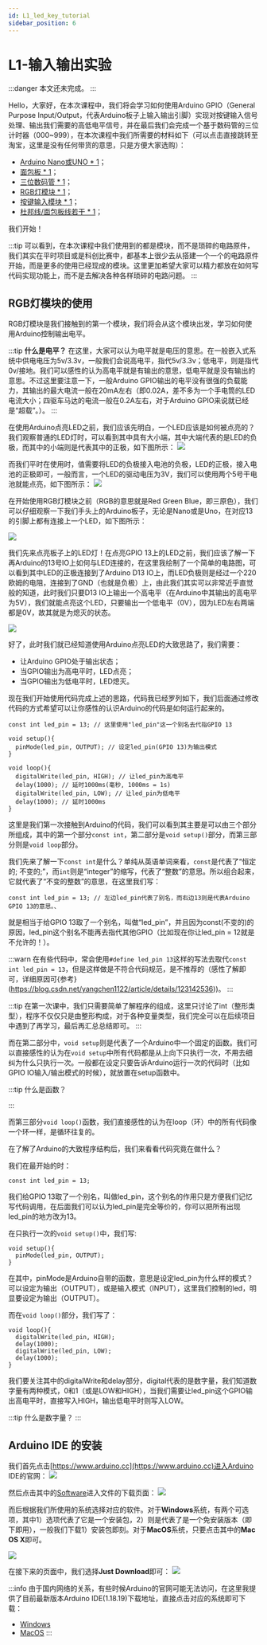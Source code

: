 ```yaml
---
id: L1_led_key_tutorial
sidebar_position: 6
---
```


# L1-输入输出实验

<!-- 标识符 -->
:::danger
本文还未完成。
:::

Hello，大家好，在本次课程中，我们将会学习如何使用Arduino GPIO（General Purpose Input/Output，代表Arduino板子上输入输出引脚）实现对按键输入信号处理、输出我们需要的高低电平信号，并在最后我们会完成一个基于数码管的三位计时器（000~999），在本次课程中我们所需要的材料如下（可以点击直接跳转至淘宝，这里是没有任何带货的意思，只是方便大家选购）：

- [Arduino Nano或UNO * 1](https://item.taobao.com/item.htm?id=677378335092)；
- [面包板 * 1](https://item.taobao.com/item.htm?id=522572405070)；
- [三位数码管 * 1](https://item.taobao.com/item.htm?id=617218844322)；
- [RGB灯模块 * 1](https://item.taobao.com/item.htm?id=585201123177)；
- [按键输入模块 * 1](https://item.taobao.com/item.htm?id=564674095028)；
- [杜邦线/面包板线若干 * 1](https://item.taobao.com/item.htm?id=522572825997)；

我们开始！

:::tip
可以看到，在本次课程中我们使用到的都是模块，而不是琐碎的电路原件，我们其实在平时项目或是科创比赛中，都基本上很少去从搭建一个一个的电路原件开始，而是更多的使用已经现成的模块。这里更加希望大家可以精力都放在如何写代码实现功能上，而不是去解决各种各样琐碎的电路问题。
:::

## RGB灯模块的使用

RGB灯模块是我们接触到的第一个模块，我们将会从这个模块出发，学习如何使用Arduino控制输出电平。

:::tip
**什么是电平？**
在这里，大家可以认为电平就是电压的意思。在一般嵌入式系统中供电电压为5v/3.3v，一般我们会说高电平，指代5v/3.3v；低电平，则是指代0v/接地。我们可以感性的认为高电平就是有输出的意思，低电平就是没有输出的意思。不过这里要注意一下，一般Arduino GPIO输出的电平没有很强的负载能力，其输出的最大电流一般在20mA左右（即0.02A，差不多为一个手电筒的LED电流大小；四驱车马达的电流一般在0.2A左右，对于Arduino GPIO来说就已经是“超载”。）。
:::

在使用Arduino点亮LED之前，我们应该先明白，一个LED应该是如何被点亮的？我们观察普通的LED灯时，可以看到其中具有大小端，其中大端代表的是LED的负极，而其中的小端则是代表其中的正极，如下图所示：
![](https://dedemaker-1255717351.cos.ap-nanjing.myqcloud.com/20220719234843.png)

而我们平时在使用时，值需要将LED的负极接入电池的负极，LED的正极，接入电池的正极即可，一般而言，一个LED的驱动电压为3V，我们可以使用两个5号干电池就能点亮，如下图所示：
![](https://dedemaker-1255717351.cos.ap-nanjing.myqcloud.com/20220719234740.png)


在开始使用RGB灯模块之前（RGB的意思就是Red Green Blue，即三原色），我们可以仔细观察一下我们手头上的Arduino板子，无论是Nano或是Uno，在对应13的引脚上都有连接上一个LED，如下图所示：

![](https://dedemaker-1255717351.cos.ap-nanjing.myqcloud.com/20220719234927.png)

我们先来点亮板子上的LED灯！在点亮GPIO 13上的LED之前，我们应该了解一下再Arduino的13号IO上如何与LED连接的，在这里我绘制了一个简单的电路图，可以看到其中LED的正极连接到了Arduino D13 IO上，而LED负极则是经过一个220欧姆的电阻，连接到了GND（也就是负极）上，由此我们其实可以非常近乎直觉般的知道，此时我们只要D13 IO上输出一个高电平（在Arduino中其输出的高电平为5V），我们就能点亮这个LED，只要输出一个低电平（0V），因为LED左右两端都是0V，故其就是为熄灭的状态。

![](https://dedemaker-1255717351.cos.ap-nanjing.myqcloud.com/20220720001155.png)

好了，此时我们就已经知道使用Arduino点亮LED的大致思路了，我们需要：
- 让Arduino GPIO处于输出状态；
- 当GPIO输出为高电平时，LED点亮；
- 当GPIO输出为低电平时，LED熄灭。

现在我们开始使用代码完成上述的思路，代码我已经罗列如下，我们后面通过修改代码的方式希望可以让你感性的认识Arduino的代码是如何运行起来的。

```arduino title="led_blink.ino"
const int led_pin = 13; // 这里使用"led_pin"这一个别名去代指GPIO 13

void setup(){
  pinMode(led_pin, OUTPUT); // 设定led_pin(GPIO 13)为输出模式
}

void loop(){
  digitalWrite(led_pin, HIGH); // 让led_pin为高电平
  delay(1000); // 延时1000ms(毫秒, 1000ms = 1s)
  digitalWrite(led_pin, LOW); // 让led_pin为低电平
  delay(1000); // 延时1000ms
}
```

这里是我们第一次接触到Arduino的代码，我们可以看到其主要是可以由三个部分所组成，其中的第一个部分`const int`，第二部分是`void setup()`部分，而第三部分则是`void loop`部分。

我们先来了解一下`const int`是什么？单纯从英语单词来看，`const`是代表了“恒定的; 不变的;”，而`int`则是“integer”的缩写，代表了“整数”的意思。所以组合起来，它就代表了“不变的整数”的意思，在这里我们写：
```arduino
const int led_pin = 13; // 左边led_pin代表了别名，而右边13则是代表Arduino GPIO 13的意思。、
```
就是相当于给GPIO 13取了一个别名，叫做“led_pin”，并且因为const(不变的)的原因，led_pin这个别名不能再去指代其他GPIO（比如现在你让led_pin = 12就是不允许的！）。

:::warn
在有些代码中，常会使用`#define led_pin 13`这样的写法去取代`const int led_pin = 13`，但是这样做是不符合代码规范，是不推荐的（感性了解即可，详细原因可{参考}(https://blog.csdn.net/yangchen1122/article/details/123142536))。
:::

:::tip
在第一次课中，我们只需要简单了解程序的组成，这里只讨论了int（整形类型），程序不仅仅只是由整形构成，对于各种变量类型，我们完全可以在后续项目中遇到了再学习，最后再汇总总结即可。
:::

而在第二部分中，`void setup`则是代表了一个Arduino中一个固定的函数。我们可以直接感性的认为在`void setup`中所有代码都是从上向下只执行一次，不用去细纠为什么只执行一次。一般都在设定只要告诉Arduino运行一次的代码时（比如GPIO IO输入/输出模式的时候），就放置在setup函数中。

:::tip
什么是函数？


:::

而第三部分`void loop()`函数，我们直接感性的认为在loop（环）中的所有代码像一个环一样，是循环往复的。

在了解了Arduino的大致程序结构后，我们来看看代码究竟在做什么？

我们在最开始的时：
```arduino
const int led_pin = 13; 
```
我们给GPIO 13取了一个别名，叫做led_pin，这个别名的作用只是方便我们记忆写代码调用，在后面我们可以认为led_pin是完全等价的，你可以把所有出现led_pin的地方改为13。

在只执行一次的`void setup()`中，我们写:
```arduino
void setup(){
  pinMode(led_pin, OUTPUT);
}
```
在其中，pinMode是Arduino自带的函数，意思是设定led_pin为什么样的模式？可以设定为输出（OUTPUT），或是输入模式（INPUT），这里我们控制的led，明显要设定为输出（OUTPUT）。

而在`void loop()`部分，我们写了：
```arduino
void loop(){
  digitalWrite(led_pin, HIGH);
  delay(1000);
  digitalWrite(led_pin, LOW);
  delay(1000);
}
```
我们要关注其中的digitalWrite和delay部分，digital代表的是数字量，我们知道数字量有两种模式，0和1（或是LOW和HIGH），当我们需要让led_pin这个GPIO输出高电平时，直接写入HIGH，输出低电平时则写入LOW。

:::tip
什么是数字量？
:::

## Arduino IDE 的安装
我们首先点击[https://www.arduino.cc](https://www.arduino.cc)进入Arduino IDE的官网：
![](https://dedemaker-1255717351.cos.ap-nanjing.myqcloud.com/Xnip2022-07-19_10-46-31.png)

然后点击其中的[Software](https://www.arduino.cc/en/software)进入文件的下载页面：
![](https://dedemaker-1255717351.cos.ap-nanjing.myqcloud.com/Xnip2022-07-19_10-48-03.png)

而后根据我们所使用的系统选择对应的软件。对于**Windows**系统，有两个可选项，其中1）选项代表了它是一个安装包，2）则是代表了是一个免安装版本（即下即用），一般我们下载1）安装包即刻。对于**MacOS**系统，只要点击其中的**Mac OS X**即可。

![](https://dedemaker-1255717351.cos.ap-nanjing.myqcloud.com/20220719113533.png)

在接下来的页面中，我们选择**Just Download**即可：
![](https://dedemaker-1255717351.cos.ap-nanjing.myqcloud.com/Xnip2022-07-19_10-48-47.png)

:::info
由于国内网络的关系，有些时候Arduino的官网可能无法访问，在这里我提供了目前最新版本Arduino IDE(1.18.19)下载地址，直接点击对应的系统即可下载：
- [Windows](https://dedemaker-1255717351.cos.ap-nanjing.myqcloud.com/Arduino-1.8.19-Mac.zip)
- [MacOS](https://dedemaker-1255717351.cos.ap-nanjing.myqcloud.com/Arduino-1.8.19-Mac.zip)
:::
